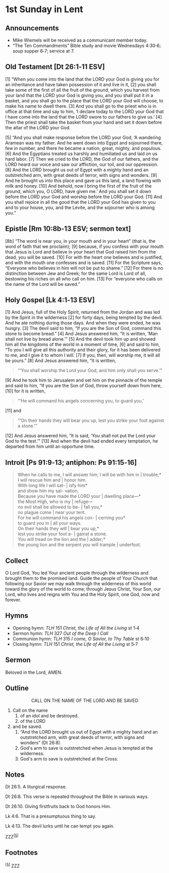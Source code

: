 <head>
<meta charset="utf-8">
<style>
</style>
<title>sermon</title>
</head>

# 1st Sunday in Lent

## Announcements

* Mike Wiemels will be received as a communicant member today.
* “The Ten Commandments” Bible study and movie Wednesdays 4:30‑6; soup supper 6‑7; service at 7.

## Old Testament [Dt 26:1‑11 ESV]

[1] “When you come into the land that the LORD your God is giving you for an inheritance and have taken possession of it and live in it, [2] you shall take some of the first of all the fruit of the ground, which you harvest from your land that the LORD your God is giving you, and you shall put it in a basket, and you shall go to the place that the LORD your God will choose, to make his name to dwell there. [3] And you shall go to the priest who is in office at that time and say to him, ‘I declare today to the LORD your God that I have come into the land that the LORD swore to our fathers to give us.’ [4] Then the priest shall take the basket from your hand and set it down before the altar of the LORD your God.

[5] “And you shall make response before the LORD your God, ‘A wandering Aramean was my father. And he went down into Egypt and sojourned there, few in number, and there he became a nation, great, mighty, and populous. [6] And the Egyptians treated us harshly and humiliated us and laid on us hard labor. [7] Then we cried to the LORD, the God of our fathers, and the LORD heard our voice and saw our affliction, our toil, and our oppression. [8] And the LORD brought us out of Egypt with a mighty hand and an outstretched arm, with great deeds of terror, with signs and wonders. [9] And he brought us into this place and gave us this land, a land flowing with milk and honey. [10] And behold, now I bring the first of the fruit of the ground, which you, O LORD, have given me.’ And you shall set it down before the LORD your God and worship before the LORD your God. [11] And you shall rejoice in all the good that the LORD your God has given to you and to your house, you, and the Levite, and the sojourner who is among you.”

## Epistle [Rm 10:8b‑13 ESV; sermon text]

[8b] “The word is near you, in your mouth and in your heart” (that is, the word of faith that we proclaim); [9] because, if you confess with your mouth that Jesus is Lord and believe in your heart that God raised him from the dead, you will be saved. [10] For with the heart one believes and is justified, and with the mouth one confesses and is saved. [11] For the Scripture says, “Everyone who believes in him will not be put to shame.” [12] For there is no distinction between Jew and Greek; for the same Lord is Lord of all, bestowing his riches on all who call on him. [13] For “everyone who calls on the name of the Lord will be saved.”

## Holy Gospel [Lk 4:1‑13 ESV]

[1] And Jesus, full of the Holy Spirit, returned from the Jordan and was led by the Spirit in the wilderness [2] for forty days, being tempted by the devil. And he ate nothing during those days. And when they were ended, he was hungry. [3] The devil said to him, “If you are the Son of God, command this stone to become bread.” [4] And Jesus answered him, “It is written, ‘Man shall not live by bread alone.’” [5] And the devil took him up and showed him all the kingdoms of the world in a moment of time, [6] and said to him, “To you I will give all this authority and their glory, for it has been delivered to me, and I give it to whom I will. [7] If you, then, will worship me, it will all be yours.” [8] And Jesus answered him, “It is written,

> “‘You shall worship the Lord your God, and him only shall you serve.’”

[9] And he took him to Jerusalem and set him on the pinnacle of the temple and said to him, “If you are the Son of God, throw yourself down from here, [10] for it is written,

> “‘He will command his angels concerning you, to guard you,’

[11] and

> “‘On their hands they will bear you up, lest you strike your foot against a stone.’”

[12] And Jesus answered him, “It is said, ‘You shall not put the Lord your God to the test.’” [13] And when the devil had ended every temptation, he departed from him until an opportune time.

## Introit [Ps 91:9‑13; antiphon: Ps 91:15‑16]

> When he calls to me, I will answer him; I will be with him in | trouble;*  
> I will rescue him and | honor him.  
> With long life I will sat- | isfy him*  
> and show him my sal- vation.  
> Because you have made the LORD your | dwelling place—*  
> the Most High, who is my | refuge—  
> no evil shall be allowed to be- | fall you,*  
> no plague come | near your tent.  
> For he will command his angels con- | cerning you*  
> to guard you in | all your ways.  
> On their hands they will | bear you up,*  
> lest you strike your foot a- | gainst a stone.  
> You will tread on the lion and the | adder;*  
> the young lion and the serpent you will trample | underfoot.

## Collect

O Lord God, You led Your ancient people through the wilderness and brought them to the promised land. Guide the people of Your Church that following our Savior we may walk through the wilderness of this world toward the glory of the world to come; through Jesus Christ, Your Son, our Lord, who lives and reigns with You and the Holy Spirit, one God, now and forever.

## Hymns

* Opening hymn: _TLH_ 151 _Christ, the Life of All the Living_ st 1‑4
* Sermon hymn: _TLH_ 327 _Out of the Deep I Call_
* Communion hymn: _TLH_ 315 _I come, O Savior, to Thy Table_ st 6‑10
* Closing hymn: _TLH_ 151 _Christ, the Life of All the Living_ st 5‑7

## Sermon

Beloved in the Lord, AMEN.

## Outline

<center>CALL ON THE NAME OF THE LORD AND BE SAVED</center>

1. Call on the name
    1. of an idol and be destroyed.
    1. of the LORD
1. and be saved.
    1. “And the LORD brought us out of Egypt with a mighty hand and an outstretched arm, with great deeds of terror, with signs and wonders” (Dt 26:8).
    1. God's arm to save is outstretched when Jesus is tempted at the wilderness.
    1. God's arm to save is outstretched at the Cross.

## Notes

Dt 26:5. A liturgical response.

Dt 26:8. This verse is repeated throughout the Bible in variouis ways.

Dt 26:10. Giving firstfruits back to God honors Him.

Lk 4:6. That is a presumptuous thing to say.

Lk 4:13. The devil lurks until he can tempt you again.

ZZZ<sup>[<a name="id0002" href="#ftn.id0002">§</a>]</sup>

## Footnotes

<sup>[<a name="ftn.id0002" href="#id0002">§</a>]</sup>
ZZZ
